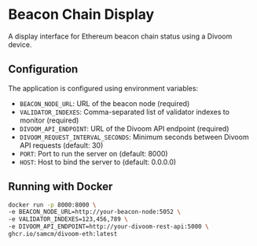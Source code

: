# Beacon Chain Display

A display interface for Ethereum beacon chain status using a Divoom device.

## Configuration

The application is configured using environment variables:

- `BEACON_NODE_URL`: URL of the beacon node (required)
- `VALIDATOR_INDEXES`: Comma-separated list of validator indexes to monitor (required)
- `DIVOOM_API_ENDPOINT`: URL of the Divoom API endpoint (required)
- `DIVOOM_REQUEST_INTERVAL_SECONDS`: Minimum seconds between Divoom API requests (default: 30)
- `PORT`: Port to run the server on (default: 8000)
- `HOST`: Host to bind the server to (default: 0.0.0.0)

## Running with Docker 
```bash
docker run -p 8000:8000 \
-e BEACON_NODE_URL=http://your-beacon-node:5052 \
-e VALIDATOR_INDEXES=123,456,789 \
-e DIVOOM_API_ENDPOINT=http://your-divoom-rest-api:5000 \
ghcr.io/samcm/divoom-eth:latest
```
